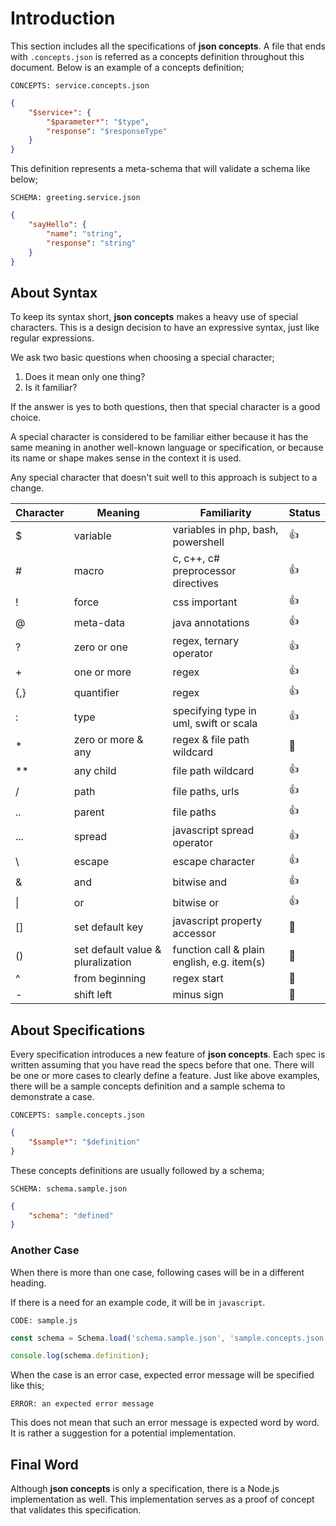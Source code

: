 # Introduction

This section includes all the specifications of **json concepts**. A file that
ends with `.concepts.json` is referred as a concepts definition throughout this
document. Below is an example of a concepts definition;

`CONCEPTS: service.concepts.json`

```json
{
    "$service+": {
        "$parameter*": "$type",
        "response": "$responseType"
    }
}
```

This definition represents a meta-schema that will validate a schema like below;

`SCHEMA: greeting.service.json`

```json
{
    "sayHello": {
        "name": "string",
        "response": "string"
    }
}
```

## About Syntax

To keep its syntax short, **json concepts** makes a heavy use of special
characters. This is a design decision to have an expressive syntax, just like
regular expressions.

We ask two basic questions when choosing a special character;

1. Does it mean only one thing?
2. Is it familiar?

If the answer is yes to both questions, then that special character is a good
choice.

A special character is considered to be familiar either because it has the same
meaning in another well-known language or specification, or because its name or
shape makes sense in the context it is used.

Any special character that doesn't suit well to this approach is subject to a
change.

| Character | Meaning                           | Familiarity                                 | Status     |
| --------- | --------------------------------- | ------------------------------------------- | ---------- |
| $         | variable                          | variables in php, bash, powershell          | :+1:       |
| #         | macro                             | c, c++, c# preprocessor directives          | :+1:       |
| !         | force                             | css important                               | :+1:       |
| @         | meta-data                         | java annotations                            | :+1:       |
| ?         | zero or one                       | regex, ternary operator                     | :+1:       |
| +         | one or more                       | regex                                       | :+1:       |
| {,}       | quantifier                        | regex                                       | :+1:       |
| :         | type                              | specifying type in uml, swift or scala      | :+1:       |
| *         | zero or more & any                | regex & file path wildcard                  | :thinking: |
| **        | any child                         | file path wildcard                          | :+1:       |
| /         | path                              | file paths, urls                            | :+1:       |
| ..        | parent                            | file paths                                  | :+1:       |
| ...       | spread                            | javascript spread operator                  | :+1:       |
| \         | escape                            | escape character                            | :+1:       |
| &         | and                               | bitwise and                                 | :+1:       |
| \|        | or                                | bitwise or                                  | :+1:       |
| []        | set default key                   | javascript property accessor                | :thinking: |
| ()        | set default value & pluralization | function call & plain english, e.g. item(s) | :thinking: |
| ^         | from beginning                    | regex start                                 | :thinking: |
| -         | shift left                        | minus sign                                  | :thinking: |

## About Specifications

Every specification introduces a new feature of **json concepts**. Each spec is
written assuming that you have read the specs before that one. There will be one
or more cases to clearly define a feature. Just like above examples, there will
be a sample concepts definition and a sample schema to demonstrate a case.

`CONCEPTS: sample.concepts.json`

```json
{
    "$sample*": "$definition"
}
```

These concepts definitions are usually followed by a schema;

`SCHEMA: schema.sample.json`

```json
{
    "schema": "defined"
}
```

### Another Case

When there is more than one case, following cases will be in a different
heading.

If there is a need for an example code, it will be in `javascript`.

`CODE: sample.js`

```javascript
const schema = Schema.load('schema.sample.json', 'sample.concepts.json');

console.log(schema.definition);
```

When the case is an error case, expected error message will be specified like
this;

`ERROR: an expected error message`

This does not mean that such an error message is expected word by word. It is
rather a suggestion for a potential implementation.

## Final Word

Although **json concepts** is only a specification, there is a Node.js
implementation as well. This implementation serves as a proof of concept that
validates this specification.

